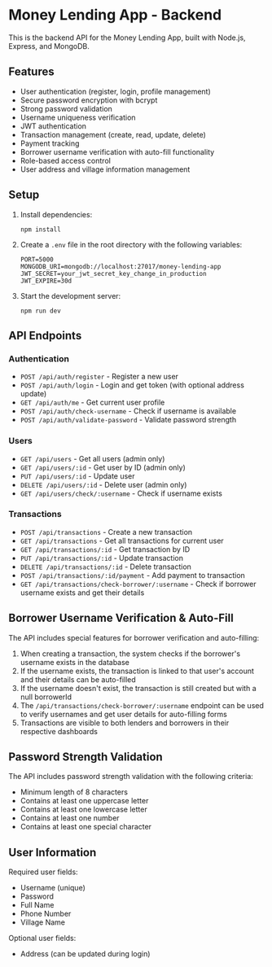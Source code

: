 # Money Lending App - Backend

This is the backend API for the Money Lending App, built with Node.js, Express, and MongoDB.

## Features

- User authentication (register, login, profile management)
- Secure password encryption with bcrypt
- Strong password validation
- Username uniqueness verification
- JWT authentication
- Transaction management (create, read, update, delete)
- Payment tracking
- Borrower username verification with auto-fill functionality
- Role-based access control
- User address and village information management

## Setup

1. Install dependencies:
   ```
   npm install
   ```

2. Create a `.env` file in the root directory with the following variables:
   ```
   PORT=5000
   MONGODB_URI=mongodb://localhost:27017/money-lending-app
   JWT_SECRET=your_jwt_secret_key_change_in_production
   JWT_EXPIRE=30d
   ```

3. Start the development server:
   ```
   npm run dev
   ```

## API Endpoints

### Authentication
- `POST /api/auth/register` - Register a new user
- `POST /api/auth/login` - Login and get token (with optional address update)
- `GET /api/auth/me` - Get current user profile
- `POST /api/auth/check-username` - Check if username is available
- `POST /api/auth/validate-password` - Validate password strength

### Users
- `GET /api/users` - Get all users (admin only)
- `GET /api/users/:id` - Get user by ID (admin only)
- `PUT /api/users/:id` - Update user
- `DELETE /api/users/:id` - Delete user (admin only)
- `GET /api/users/check/:username` - Check if username exists

### Transactions
- `POST /api/transactions` - Create a new transaction
- `GET /api/transactions` - Get all transactions for current user
- `GET /api/transactions/:id` - Get transaction by ID
- `PUT /api/transactions/:id` - Update transaction
- `DELETE /api/transactions/:id` - Delete transaction
- `POST /api/transactions/:id/payment` - Add payment to transaction
- `GET /api/transactions/check-borrower/:username` - Check if borrower username exists and get their details

## Borrower Username Verification & Auto-Fill

The API includes special features for borrower verification and auto-filling:

1. When creating a transaction, the system checks if the borrower's username exists in the database
2. If the username exists, the transaction is linked to that user's account and their details can be auto-filled
3. If the username doesn't exist, the transaction is still created but with a null borrowerId
4. The `/api/transactions/check-borrower/:username` endpoint can be used to verify usernames and get user details for auto-filling forms
5. Transactions are visible to both lenders and borrowers in their respective dashboards

## Password Strength Validation

The API includes password strength validation with the following criteria:
- Minimum length of 8 characters
- Contains at least one uppercase letter
- Contains at least one lowercase letter
- Contains at least one number
- Contains at least one special character

## User Information

Required user fields:
- Username (unique)
- Password
- Full Name
- Phone Number
- Village Name

Optional user fields:
- Address (can be updated during login) 